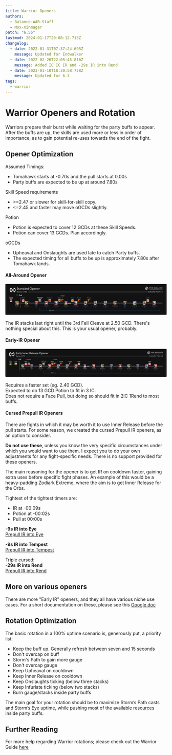 ```yaml
---
title: Warrior Openers
authors:
  - Balance-WAR-Staff
  - Mox-Xinmagar
patch: "6.55"
lastmod: 2024-01-17T20:08:12.713Z
changelog:
  - date: 2022-01-31T07:37:24.695Z
    message: Updated for Endwalker
  - date: 2022-02-26T22:05:45.816Z
    message: Added IC IC IR and -29s IR into Rend
  - date: 2023-01-10T18:30:58.728Z
    message: Updated for 6.3
tags:
  - warrior
---
```


# Warrior Openers and Rotation

Warriors prepare their burst while waiting for the party buffs to appear.  
After the buffs are up, the skills are used more or less in order of importance, as to gain potential re-uses towards the end of the fight.

## Opener Optimization

Assumed Timings:

- Tomahawk starts at -0.70s and the pull starts at 0.00s
- Party buffs are expected to be up at around 7.80s

Skill Speed requirements

- \>=2.47 or slower for skill-for-skill copy.
- <=2.45 and faster may move oGCDs slightly.

Potion

- Potion is expected to cover 12 GCDs at these Skill Speeds.
- Potion can cover 13 GCDs. Plan accordingly.

oGCDs

- Upheaval and Onslaughts are used late to catch Party buffs.
- The expected timing for all buffs to be up is approximately 7.80s after Tomahawk lands.

#### All-Around Opener

![All-Around Opener](https://github.com/Moxfi/XIV/blob/main/WAR/Resources/Openers/WAR_Standard.png?raw=true "All-Around Opener")

The IR stacks last right until the 3rd Fell Cleave at 2.50 GCD. There's nothing special about this. This is your usual opener, probably.

#### Early-IR Opener

![Early-IR Opener](https://github.com/Moxfi/XIV/blob/main/WAR/Resources/Openers/WAR_EarlyIR.png?raw=true "Early-IR Opener")

Requires a faster set (eg. 2.40 GCD).  
Expected to do 13 GCD Potion to fit in 3 IC.  
Does not require a Face Pull, but doing so should fit in 2IC 1Rend to most buffs.

#### Cursed Prepull IR Openers

There are fights in which it may be worth it to use Inner Release before the pull starts.
For some reason, we created the cursed Prepull IR openers, as an option to consider.

**Do not use these**, unless you know the very specific circumstances under which you would want to use them.
I expect you to do your own adjustments for any fight-specific needs. There is no support provided for these openers.

The main reasoning for the opener is to get IR on cooldown faster, gaining extra uses before specific fight phases.
An example of this would be a heavy-padding Zodiark Extreme, where the aim is to get Inner Release for the Orbs.

Tightest of the tightest timers are:

- IR at -00:09s
- Potion at -00:02s
- Pull at 00:00s

**-9s IR into Eye**  
[Prepull IR into Eye](https://github.com/Moxfi/XIV/blob/main/WAR/Resources/Openers/WAR_-9s.png?raw=true)

**-9s IR into Tempest**  
[Prepull IR into Tempest](https://github.com/Moxfi/XIV/blob/main/WAR/Resources/Openers/WAR_-9stempest.png?raw=true)

Triple cursed:  
**-29s IR into Rend**  
[Prepull IR into Rend](https://github.com/Moxfi/XIV/blob/main/WAR/Resources/Openers/WAR_-29s.png?raw=true)

## More on various openers

There are more "Early IR" openers, and they all have various niche use cases. For a short documentation on these, please see this [Google doc](https://bit.ly/ew-war-openers)

## Rotation Optimization

The basic rotation in a 100% uptime scenario is, generously put, a priority list:

- Keep the buff up. Generally refresh between seven and 15 seconds
- Don't overcap on buff
- Storm's Path to gain more gauge
- Don't overcap gauge
- Keep Upheaval on cooldown
- Keep Inner Release on cooldown
- Keep Onslaughts ticking (below three stacks)
- Keep Infuriate ticking (below two stacks)
- Burn gauge/stacks inside party buffs

The main goal for your rotation should be to maximize Storm’s Path casts and Storm’s Eye uptime, while pushing most of the available resources inside party buffs.

## Further Reading

For more help regarding Warrior rotations; please check out the Warrior Guide [here](/jobs/tanks/warrior/basic-guide/)
